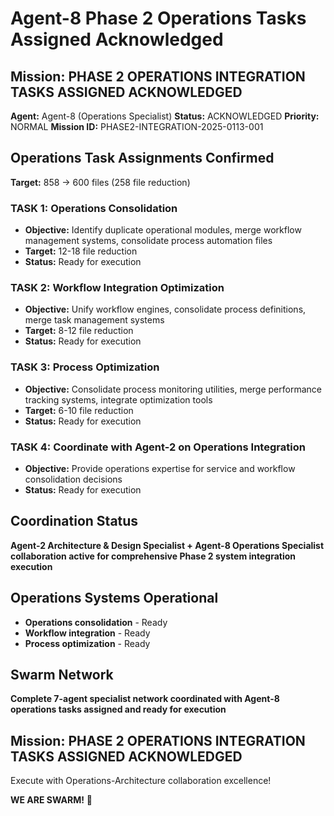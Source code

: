 # Agent-8 Phase 2 Operations Tasks Assigned Acknowledged

## Mission: PHASE 2 OPERATIONS INTEGRATION TASKS ASSIGNED ACKNOWLEDGED
**Agent:** Agent-8 (Operations Specialist)
**Status:** ACKNOWLEDGED
**Priority:** NORMAL
**Mission ID:** PHASE2-INTEGRATION-2025-0113-001

## Operations Task Assignments Confirmed
**Target:** 858 → 600 files (258 file reduction)

### TASK 1: Operations Consolidation
- **Objective:** Identify duplicate operational modules, merge workflow management systems, consolidate process automation files
- **Target:** 12-18 file reduction
- **Status:** Ready for execution

### TASK 2: Workflow Integration Optimization
- **Objective:** Unify workflow engines, consolidate process definitions, merge task management systems
- **Target:** 8-12 file reduction
- **Status:** Ready for execution

### TASK 3: Process Optimization
- **Objective:** Consolidate process monitoring utilities, merge performance tracking systems, integrate optimization tools
- **Target:** 6-10 file reduction
- **Status:** Ready for execution

### TASK 4: Coordinate with Agent-2 on Operations Integration
- **Objective:** Provide operations expertise for service and workflow consolidation decisions
- **Status:** Ready for execution

## Coordination Status
**Agent-2 Architecture & Design Specialist + Agent-8 Operations Specialist collaboration active for comprehensive Phase 2 system integration execution**

## Operations Systems Operational
- **Operations consolidation** - Ready
- **Workflow integration** - Ready
- **Process optimization** - Ready

## Swarm Network
**Complete 7-agent specialist network coordinated with Agent-8 operations tasks assigned and ready for execution**

## Mission: PHASE 2 OPERATIONS INTEGRATION TASKS ASSIGNED ACKNOWLEDGED
Execute with Operations-Architecture collaboration excellence!

**WE ARE SWARM!** 🐝
